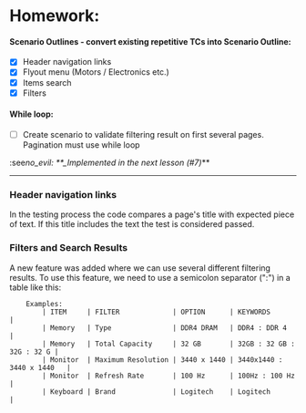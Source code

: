 # Homework:

#### Scenario Outlines - convert existing repetitive TCs into Scenario Outline:

- [x] Header navigation links
- [x] Flyout menu (Motors / Electronics etc.)
- [x] Items search
- [x] Filters

#### While loop:

- [ ] Create scenario to validate filtering result on first several pages. Pagination must use while loop

:see*no_evil: \*\*\_Implemented in the next lesson (#7)*\*\*

---

### Header navigation links

In the testing process the code compares a page's title with expected piece of text. If this title includes the text the test is considered passed.

### Filters and Search Results

A new feature was added where we can use several different filtering results. To use this feature, we need to use a semicolon separator (":") in a table like this:

```gherkin
    Examples:
        | ITEM     | FILTER             | OPTION      | KEYWORDS                  |
        | Memory   | Type               | DDR4 DRAM   | DDR4 : DDR 4              |
        | Memory   | Total Capacity     | 32 GB       | 32GB : 32 GB : 32G : 32 G |
        | Monitor  | Maximum Resolution | 3440 x 1440 | 3440x1440 : 3440 x 1440   |
        | Monitor  | Refresh Rate       | 100 Hz      | 100Hz : 100 Hz            |
        | Keyboard | Brand              | Logitech    | Logitech                  |
```
